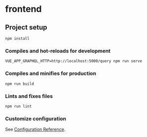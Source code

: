 # frontend

## Project setup
```
npm install
```

### Compiles and hot-reloads for development
```
VUE_APP_GRAPHQL_HTTP=http://localhost:5000/query npm run serve
```

### Compiles and minifies for production
```
npm run build
```

### Lints and fixes files
```
npm run lint
```

### Customize configuration
See [Configuration Reference](https://cli.vuejs.org/config/).
